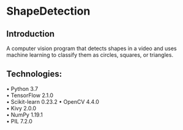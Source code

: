 # ShapeDetection
## Introduction
A computer vision program that detects shapes in a video and uses machine learning to classify them as circles, squares, or triangles.
## Technologies:
• Python 3.7    
• TensorFlow 2.1.0    
• Scikit-learn 0.23.2
• OpenCV 4.4.0    
• Kivy 2.0.0    
• NumPy 1.19.1    
• PIL 7.2.0    
